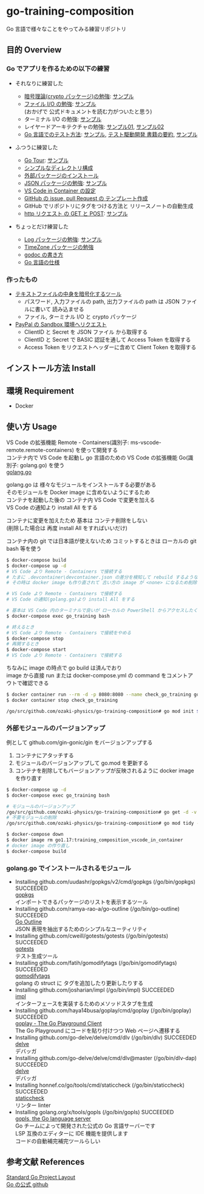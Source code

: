 # go-training-composition
Go 言語で様々なことをやってみる練習リポジトリ

## 目的 Overview
### Go でアプリを作るための以下の練習

- それなりに練習した  
  - [暗号理論(crypto パッケージ)の勉強](./docs/cryptography_memo.md): [サンプル](./trainingCrypto)  
  - [ファイル I/O の勉強](./docs/ioFile_memo.md): [サンプル](./trainingIo/ioFile.go)  
    (おかげで 公式ドキュメントを読む力がついたと思う)  
  - ターミナル I/O の勉強: [サンプル](./trainingIo/ioTerminal.go)  
  - レイヤードアーキテクチャの勉強: [サンプル01](./ddd01), [サンプル02](./ddd02)  
  - [Go 言語でのテスト方法](./docs/test_memo.md): [サンプル](./pkg03), [テスト駆動開発 書籍の要約](./docs/tdd_summary.md), [サンプル](./trainingTest)  


- ふつうに練習した  
  - [Go Tour](./docs/go_tour.md): [サンプル](./goTour)  
  - [シンプルなディレクトリ構成](./docs/directory_memo.md)  
  - [外部パッケージのインストール](./docs/go_module.md)  
  - [JSON パッケージの勉強](./docs/json_memo.md): [サンプル](./trainingJson)  
  - [VS Code in Container の設定](./.devcontainer/devcontainer.json)  
  - [GitHub の issue, pull Request の テンプレート作成](./.github)  
  - GitHub でリポジトリにタグをつける方法と リリースノートの自動生成  
  - [http リクエスト の GET と POST](./docs/http_memo.md): [サンプル](./trainingWebScraping)  

- ちょっとだけ練習した  
  - [Log パッケージの勉強](./docs/err_memo.md): [サンプル](./utils/util.go)  
  - [TimeZone パッケージの勉強](./trainingTimeZone)  
  - [godoc の書き方](./docs/godoc_memo.md)  
  - [Go 言語の仕様](./docs/golang_memo.md)  

### 作ったもの

- [テキストファイルの中身を暗号化するツール](./fileCrypto/use.go)
  - パスワード, 入力ファイルの path, 出力ファイルの path は JSON ファイルに書いて 読み込ませる
  - ファイル, ターミナル I/O と crypto パッケージ
- [PayPal の Sandbox 環境へリクエスト](./trainingWebScraping/paypal.go)
  - ClientID と Secret を JSON ファイル から取得する
  - ClientID と Secret で BASIC 認証を通して Access Token を取得する
  - Access Token をリクエストヘッダーに含めて Client Token を取得する



## インストール方法 Install

## 環境 Requirement
- Docker

## 使い方 Usage
VS Code の拡張機能 Remote - Containers(識別子: ms-vscode-remote.remote-containers) を使って開発する  
コンテナ内で VS Code を起動し go 言語のための VS Code の拡張機能 Go(識別子: golang.go) を使う  
[golang.go](https://marketplace.visualstudio.com/items?itemName=golang.Go)  

golang.go は 様々なモジュールをインストールする必要がある  
そのモジュールを Docker image に含めないようにするため  
コンテナを起動した後の コンテナ内 VS Code で変更を加える  
VS Code の通知より install All をする  

コンテナに変更を加えたため 基本は コンテナ削除をしない  
(削除した場合は 再度 install All をすればいいだけ)  

コンテナ内の git では日本語が使えないため コミットするときは ローカルの git bash 等を使う  
```bash
$ docker-compose build
$ docker-compose up -d
# VS Code より Remote - Containers で接続する
# たまに .devcontainer\devcontainer.json の差分を検知して rebuild するような通知が来る
# その時は docker image も作り直されて 古い方の image が <none> になるため削除する

# VS Code より Remote - Containers で接続する
# VS Code の通知(golang.go)より install All をする

# 基本は VS Code 内のターミナルで良いが ローカルの PowerShell からアクセスしたくなった場合
$ docker-compose exec go_training bash

# 終えるとき
# VS Code より Remote - Containers で接続をやめる
$ docker-compose stop
# 再開するとき
$ docker-compose start
# VS Code より Remote - Containers で接続する
```

ちなみに image の時点で go build は済んでおり  
image から直接 run または docker-compose.yml の command をコメントアウトで確認できる  
```bash
$ docker container run --rm -d -p 8080:8080 --name check_go_training go1.17:training_composition_vscode_in_container
$ docker container stop check_go_training
```

```bash
/go/src/github.com/ozaki-physics/go-training-composition# go mod init $REPOSITORY
```

### 外部モジュールのバージョンアップ
例として github.com/gin-gonic/gin をバージョンアップする  
1. コンテナにアタッチする
2. モジュールのバージョンアップして go.mod を更新する
3. コンテナを削除してもバージョンアップが反映されるように docker image を作り直す

```bash
$ docker-compose up -d
$ docker-compose exec go_training bash

# モジュールのバージョンアップ
/go/src/github.com/ozaki-physics/go-training-composition# go get -d -v -u github.com/gin-gonic/gin
# 不要モジュールの削除
/go/src/github.com/ozaki-physics/go-training-composition# go mod tidy -v

$ docker-compose down
$ docker image rm go1.17:training_composition_vscode_in_container
# docker image の作り直し
$ docker-compose build
```

### golang.go でインストールされるモジュール
- Installing github.com/uudashr/gopkgs/v2/cmd/gopkgs (/go/bin/gopkgs) SUCCEEDED  
[gopkgs](https://github.com/uudashr/gopkgs)  
インポートできるパッケージのリストを表示するツール  
- Installing github.com/ramya-rao-a/go-outline (/go/bin/go-outline) SUCCEEDED  
[Go Outline](https://github.com/ramya-rao-a/go-outline)  
JSON 表現を抽出するためのシンプルなユーティリティ  
- Installing github.com/cweill/gotests/gotests (/go/bin/gotests) SUCCEEDED  
[gotests](https://github.com/cweill/gotests)  
テスト生成ツール  
- Installing github.com/fatih/gomodifytags (/go/bin/gomodifytags) SUCCEEDED  
[gomodifytags](https://github.com/fatih/gomodifytags)  
golang の struct に タグを追加したり更新したりする  
- Installing github.com/josharian/impl (/go/bin/impl) SUCCEEDED  
[impl](https://github.com/josharian/impl)  
インターフェースを実装するためのメソッドスタブを生成  
- Installing github.com/haya14busa/goplay/cmd/goplay (/go/bin/goplay) SUCCEEDED  
[goplay - The Go Playground Client](https://github.com/haya14busa/goplay)  
The Go Playground にコードを貼り付けつつ Web ページへ遷移する  
- Installing github.com/go-delve/delve/cmd/dlv (/go/bin/dlv) SUCCEEDED  
[delve](https://github.com/go-delve/delve)  
デバッガ  
- Installing github.com/go-delve/delve/cmd/dlv@master (/go/bin/dlv-dap) SUCCEEDED  
[delve](https://github.com/go-delve/delve)  
デバッガ  
- Installing honnef.co/go/tools/cmd/staticcheck (/go/bin/staticcheck) SUCCEEDED  
[staticcheck](https://pkg.go.dev/honnef.co/go/tools/staticcheck)  
リンター linter  
- Installing golang.org/x/tools/gopls (/go/bin/gopls) SUCCEEDED  
[gopls, the Go language server](https://pkg.go.dev/golang.org/x/tools/gopls)  
Go チームによって開発された公式の Go 言語サーバーです  
LSP 互換のエディターに IDE 機能を提供します  
コードの自動補完補完ツールらしい  

## 参考文献 References
[Standard Go Project Layout](https://github.com/golang-standards/project-layout/blob/master/README_ja.md)  
[Go の公式 github](https://github.com/golang/go)
